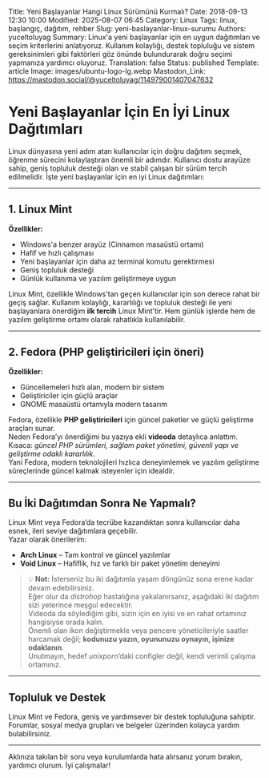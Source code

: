 Title: Yeni Başlayanlar Hangi Linux Sürümünü Kurmalı?
Date: 2018-09-13 12:30 10:00
Modified: 2025-08-07 06:45
Category: Linux
Tags: linux, başlangıç, dağıtım, rehber
Slug: yeni-baslayanlar-linux-surumu
Authors: yuceltoluyag
Summary: Linux'a yeni başlayanlar için en uygun dağıtımları ve seçim kriterlerini anlatıyoruz. Kullanım kolaylığı, destek topluluğu ve sistem gereksinimleri gibi faktörleri göz önünde bulundurarak doğru seçimi yapmanıza yardımcı oluyoruz.
Translation: false
Status: published
Template: article
Image: images/ubuntu-logo-lg.webp
Mastodon_Link: https://mastodon.social/@yuceltoluyag/114979001407047632

# Yeni Başlayanlar İçin En İyi Linux Dağıtımları

Linux dünyasına yeni adım atan kullanıcılar için doğru dağıtımı seçmek, öğrenme sürecini kolaylaştıran önemli bir adımdır. Kullanıcı dostu arayüze sahip, geniş topluluk desteği olan ve stabil çalışan bir sürüm tercih edilmelidir. İşte yeni başlayanlar için en iyi Linux dağıtımları:

---

## 1. Linux Mint

**Özellikler:**
- Windows'a benzer arayüz (Cinnamon masaüstü ortamı)
- Hafif ve hızlı çalışması
- Yeni başlayanlar için daha az terminal komutu gerektirmesi
- Geniş topluluk desteği
- Günlük kullanıma ve yazılım geliştirmeye uygun

Linux Mint, özellikle Windows'tan geçen kullanıcılar için son derece rahat bir geçiş sağlar. Kullanım kolaylığı, kararlılığı ve topluluk desteği ile yeni başlayanlara önerdiğim **ilk tercih** Linux Mint'tir. Hem günlük işlerde hem de yazılım geliştirme ortamı olarak rahatlıkla kullanılabilir.

---

## 2. Fedora (PHP geliştiricileri için öneri)

**Özellikler:**
- Güncellemeleri hızlı alan, modern bir sistem
- Geliştiriciler için güçlü araçlar
- GNOME masaüstü ortamıyla modern tasarım

Fedora, özellikle **PHP geliştiricileri** için güncel paketler ve güçlü geliştirme araçları sunar.  
Neden Fedora’yı önerdiğimi bu yazıya ekli **videoda** detaylıca anlattım.  
Kısaca: *güncel PHP sürümleri, sağlam paket yönetimi, güvenli yapı ve geliştirme odaklı kararlılık*.  
Yani Fedora, modern teknolojileri hızlıca deneyimlemek ve yazılım geliştirme süreçlerinde güncel kalmak isteyenler için idealdir.

---

## Bu İki Dağıtımdan Sonra Ne Yapmalı?

Linux Mint veya Fedora’da tecrübe kazandıktan sonra kullanıcılar daha esnek, ileri seviye dağıtımlara geçebilir.  
Yazar olarak önerilerim:

- **Arch Linux** – Tam kontrol ve güncel yazılımlar
- **Void Linux** – Hafiflik, hız ve farklı bir paket yönetim deneyimi

> 💡 **Not:** İsterseniz bu iki dağıtımla yaşam döngünüz sona erene kadar devam edebilirsiniz.  
> Eğer olur da *distrohop* hastalığına yakalanırsanız, aşağıdaki iki dağıtım sizi yeterince meşgul edecektir.  
> Videoda da söylediğim gibi, sizin için en iyisi ve en rahat ortamınız hangisiyse orada kalın.  
> Önemli olan ikon değiştirmekle veya pencere yöneticileriyle saatler harcamak değil; **kodunuzu yazın, oyununuzu oynayın, işinize odaklanın**.  
> Unutmayın, hedef *unixporn*’daki configler değil, kendi verimli çalışma ortamınız.

---

## Topluluk ve Destek

Linux Mint ve Fedora, geniş ve yardımsever bir destek topluluğuna sahiptir. Forumlar, sosyal medya grupları ve belgeler üzerinden kolayca yardım bulabilirsiniz.

---

<div class="info-box warning">
Aklınıza takılan bir soru veya kurulumlarda hata alırsanız yorum bırakın, yardımcı olurum. İyi çalışmalar!
</div>

<script type="module" src="https://cdn.jsdelivr.net/npm/@justinribeiro/lite-youtube@1/lite-youtube.min.js"></script>

<lite-youtube videoid="IDjtbPEDk3w"></lite-youtube>
